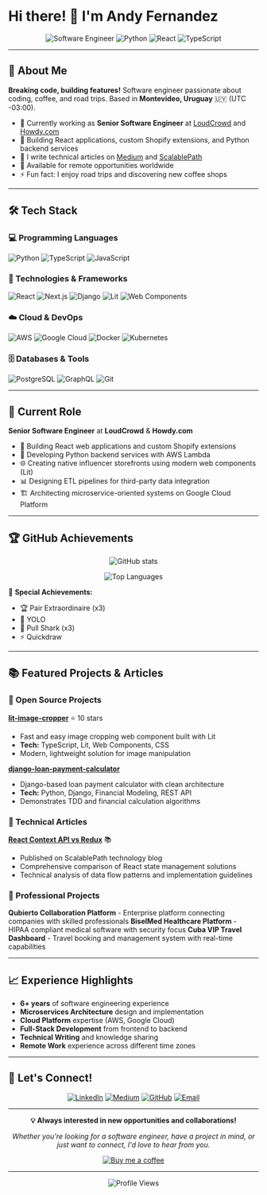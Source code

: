 # Hi there! 👋 I'm Andy Fernandez

<div align="center">
  <img src="https://img.shields.io/badge/-Software%20Engineer-blue?style=for-the-badge&logo=code&logoColor=white" alt="Software Engineer"/>
  <img src="https://img.shields.io/badge/-Python-3776AB?style=for-the-badge&logo=python&logoColor=white" alt="Python"/>
  <img src="https://img.shields.io/badge/-React-61DAFB?style=for-the-badge&logo=react&logoColor=black" alt="React"/>
  <img src="https://img.shields.io/badge/-TypeScript-3178C6?style=for-the-badge&logo=typescript&logoColor=white" alt="TypeScript"/>
</div>

---

## 🚀 About Me

**Breaking code, building features!** Software engineer passionate about coding, coffee, and road trips. Based in **Montevideo, Uruguay** 🇺🇾 (UTC -03:00).

- 🔭 Currently working as **Senior Software Engineer** at [LoudCrowd](https://loudcrowd.com) and [Howdy.com](https://howdy.com)
- 🌱 Building React applications, custom Shopify extensions, and Python backend services
- 💬 I write technical articles on [Medium](https://medium.com/@afgarabote) and [ScalablePath](https://www.scalablepath.com)
- 📍 Available for remote opportunities worldwide
- ⚡ Fun fact: I enjoy road trips and discovering new coffee shops

---

## 🛠️ Tech Stack

### 💻 Programming Languages
![Python](https://img.shields.io/badge/-Python-3776AB?style=flat-square&logo=python&logoColor=white)
![TypeScript](https://img.shields.io/badge/-TypeScript-3178C6?style=flat-square&logo=typescript&logoColor=white)
![JavaScript](https://img.shields.io/badge/-JavaScript-F7DF1E?style=flat-square&logo=javascript&logoColor=black)

### 🔧 Technologies & Frameworks
![React](https://img.shields.io/badge/-React-61DAFB?style=flat-square&logo=react&logoColor=black)
![Next.js](https://img.shields.io/badge/-Next.js-000000?style=flat-square&logo=next.js&logoColor=white)
![Django](https://img.shields.io/badge/-Django-092E20?style=flat-square&logo=django&logoColor=white)
![Lit](https://img.shields.io/badge/-Lit-324FFF?style=flat-square&logo=lit&logoColor=white)
![Web Components](https://img.shields.io/badge/-Web%20Components-29ABE2?style=flat-square&logo=webcomponents.org&logoColor=white)

### ☁️ Cloud & DevOps
![AWS](https://img.shields.io/badge/-AWS-232F3E?style=flat-square&logo=amazon-aws&logoColor=white)
![Google Cloud](https://img.shields.io/badge/-Google%20Cloud-4285F4?style=flat-square&logo=google-cloud&logoColor=white)
![Docker](https://img.shields.io/badge/-Docker-2496ED?style=flat-square&logo=docker&logoColor=white)
![Kubernetes](https://img.shields.io/badge/-Kubernetes-326CE5?style=flat-square&logo=kubernetes&logoColor=white)

### 🗄️ Databases & Tools
![PostgreSQL](https://img.shields.io/badge/-PostgreSQL-336791?style=flat-square&logo=postgresql&logoColor=white)
![GraphQL](https://img.shields.io/badge/-GraphQL-E10098?style=flat-square&logo=graphql&logoColor=white)
![Git](https://img.shields.io/badge/-Git-F05032?style=flat-square&logo=git&logoColor=white)

---

## 💼 Current Role

**Senior Software Engineer** at **LoudCrowd** & **Howdy.com**
- 🔨 Building React web applications and custom Shopify extensions
- 🐍 Developing Python backend services with AWS Lambda
- 🌐 Creating native influencer storefronts using modern web components (Lit)
- 📊 Designing ETL pipelines for third-party data integration
- 🏗️ Architecting microservice-oriented systems on Google Cloud Platform

---

## 🏆 GitHub Achievements

<div align="center">
  
![GitHub stats](https://github-readme-stats.vercel.app/api?username=andy-austin&show_icons=true&theme=default&hide_border=true&count_private=true)

![Top Languages](https://github-readme-stats.vercel.app/api/top-langs/?username=andy-austin&layout=compact&theme=default&hide_border=true)

</div>

🏅 **Special Achievements:**
- 🏆 Pair Extraordinaire (x3)
- 🎯 YOLO
- 🦈 Pull Shark (x3)
- ⚡ Quickdraw

---

## 📚 Featured Projects & Articles

### 🔧 Open Source Projects

**[lit-image-cropper](https://github.com/andy-austin/lit-image-cropper)** ⭐ 10 stars
- Fast and easy image cropping web component built with Lit
- **Tech:** TypeScript, Lit, Web Components, CSS
- Modern, lightweight solution for image manipulation

**[django-loan-payment-calculator](https://github.com/andy-austin/django-loan-payment-calculator)**
- Django-based loan payment calculator with clean architecture
- **Tech:** Python, Django, Financial Modeling, REST API
- Demonstrates TDD and financial calculation algorithms

### 📝 Technical Articles

**[React Context API vs Redux](https://www.scalablepath.com/react/context-api-vs-redux)** 📚
- Published on ScalablePath technology blog
- Comprehensive comparison of React state management solutions
- Technical analysis of data flow patterns and implementation guidelines

### 🚀 Professional Projects

**Qubierto Collaboration Platform** - Enterprise platform connecting companies with skilled professionals
**BiselMed Healthcare Platform** - HIPAA compliant medical software with security focus
**Cuba VIP Travel Dashboard** - Travel booking and management system with real-time capabilities

---

## 📈 Experience Highlights

- **6+ years** of software engineering experience
- **Microservices Architecture** design and implementation
- **Cloud Platform** expertise (AWS, Google Cloud)
- **Full-Stack Development** from frontend to backend
- **Technical Writing** and knowledge sharing
- **Remote Work** experience across different time zones

---

## 🤝 Let's Connect!

<div align="center">
  
[![LinkedIn](https://img.shields.io/badge/-LinkedIn-0077B5?style=for-the-badge&logo=linkedin&logoColor=white)](https://linkedin.com/in/afgarabote)
[![Medium](https://img.shields.io/badge/-Medium-12100E?style=for-the-badge&logo=medium&logoColor=white)](https://medium.com/@afgarabote)
[![GitHub](https://img.shields.io/badge/-GitHub-181717?style=for-the-badge&logo=github&logoColor=white)](https://github.com/andy-austin)
[![Email](https://img.shields.io/badge/-Email-D14836?style=for-the-badge&logo=gmail&logoColor=white)](mailto:afgarabote@gmail.com)

</div>

---

<div align="center">
  
**💡 Always interested in new opportunities and collaborations!**

*Whether you're looking for a software engineer, have a project in mind, or just want to connect, I'd love to hear from you.*

[![Buy me a coffee](https://img.shields.io/badge/-Buy%20me%20a%20coffee-FFDD00?style=for-the-badge&logo=buy-me-a-coffee&logoColor=black)](https://buymeacoffee.com/afgarabote)

</div>

---

<div align="center">
  
![Profile Views](https://komarev.com/ghpvc/?username=andy-austin&color=blueviolet&style=for-the-badge)

</div>